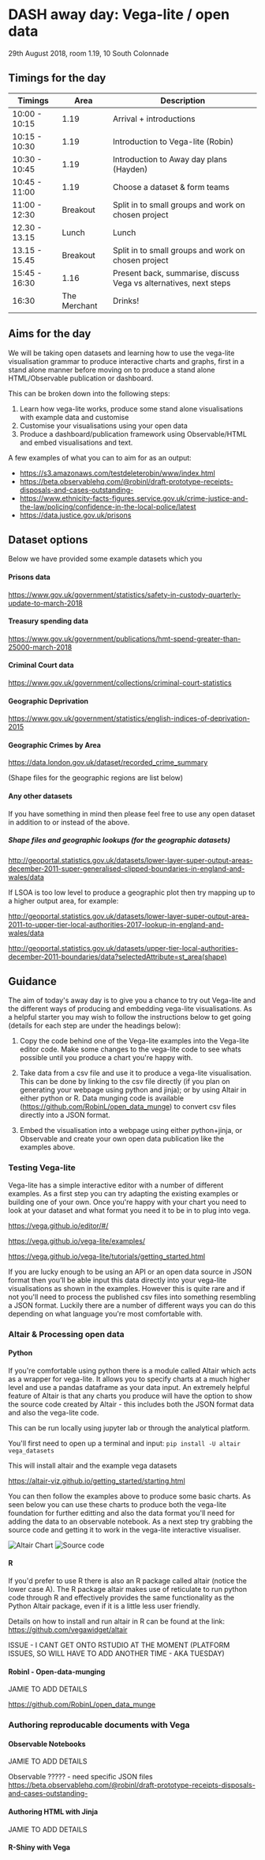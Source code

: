 # DASH away day: Vega-lite / open data
29th August 2018, room 1.19, 10 South Colonnade

## Timings for the day
|  Timings | Area        | Description  |
| ------------- |-------------| -----|
| 10:00 - 10:15  | 1.19 | Arrival + introductions |
| 10:15 - 10:30 | 1.19 | Introduction to Vega-lite (Robin) |
| 10:30 - 10:45 | 1.19 | Introduction to Away day plans (Hayden) |
| 10:45 - 11:00  | 1.19 | Choose a dataset & form teams |
| 11:00 - 12:30 | Breakout | Split in to small groups and work on chosen project |
| 12.30 - 13.15 | Lunch | Lunch |
| 13.15 - 15.45  | Breakout | Split in to small groups and work on chosen project |
| 15:45 - 16:30 | 1.16 | Present back, summarise, discuss Vega vs alternatives, next steps |
| 16:30 | The Merchant | Drinks! |

## Aims for the day

We will be taking open datasets and learning how to use the vega-lite visualisation grammar to produce interactive charts and graphs, first in a stand alone manner before moving on to produce a stand alone HTML/Observable publication or dashboard.

This can be broken down into the following steps:
 
1. Learn how vega-lite works, produce some stand alone visualisations with example data and customise
2. Customise your visualisations using your open data
3. Produce a dashboard/publication framework using Observable/HTML and embed visualisations and text.


A few examples of what you can to aim for as an output:

* https://s3.amazonaws.com/testdeleterobin/www/index.html
* https://beta.observablehq.com/@robinl/draft-prototype-receipts-disposals-and-cases-outstanding-
* https://www.ethnicity-facts-figures.service.gov.uk/crime-justice-and-the-law/policing/confidence-in-the-local-police/latest
* https://data.justice.gov.uk/prisons


## Dataset options 

Below we have provided some example datasets which you 

#### Prisons data
https://www.gov.uk/government/statistics/safety-in-custody-quarterly-update-to-march-2018 

#### Treasury spending data
https://www.gov.uk/government/publications/hmt-spend-greater-than-25000-march-2018

#### Criminal Court data
https://www.gov.uk/government/collections/criminal-court-statistics 

#### Geographic Deprivation
https://www.gov.uk/government/statistics/english-indices-of-deprivation-2015

#### Geographic Crimes by Area
https://data.london.gov.uk/dataset/recorded_crime_summary 

(Shape files for the geographic regions are list below)

#### Any other datasets

If you have something in mind then please feel free to use any open dataset in addition to or instead of the above.


##### Shape files and geographic lookups (for the geographic datasets)
http://geoportal.statistics.gov.uk/datasets/lower-layer-super-output-areas-december-2011-super-generalised-clipped-boundaries-in-england-and-wales/data

If LSOA is too low level to produce a geographic plot then try mapping up to a higher output area, for example:

http://geoportal.statistics.gov.uk/datasets/lower-layer-super-output-area-2011-to-upper-tier-local-authorities-2017-lookup-in-england-and-wales/data

http://geoportal.statistics.gov.uk/datasets/upper-tier-local-authorities-december-2011-boundaries/data?selectedAttribute=st_area(shape)


## Guidance

The aim of today's away day is to give you a chance to try out Vega-lite and the different ways of producing and embedding vega-lite visualisations. As a helpful starter you may wish to follow the instructions below to get going (details for each step are under the headings below):

1. Copy the code behind one of the Vega-lite examples into the Vega-lite editor code. Make some changes to the vega-lite code to see whats possible until you produce a chart you're happy with.

2. Take data from a csv file and use it to produce a vega-lite visualisation. This can be done by linking to the csv file directly (if you plan on generating your webpage using python and jinja); or by using Altair in either python or R. Data munging code is available (https://github.com/RobinL/open_data_munge) to convert csv files directly into a JSON format.

3. Embed the visualisation into a webpage using either python+jinja, or Observable and create your own open data publication like the examples above.


### Testing Vega-lite
Vega-lite has a simple interactive editor with a number of different examples. As a first step you can try adapting the existing examples or building one of your own. Once you're happy with your chart you need to look at your dataset and what format you need it to be in to plug into vega.

https://vega.github.io/editor/#/

https://vega.github.io/vega-lite/examples/

https://vega.github.io/vega-lite/tutorials/getting_started.html 

If you are lucky enough to be using an API or an open data source in JSON format then you’ll be able input this data directly into your vega-lite visualisations as shown in the examples. However this is quite rare and if not you'll need to process the published csv files into something resembling a JSON format. Luckily there are a number of different ways you can do this depending on what language you're most comfortable with.

### Altair & Processing open data

#### Python

If you're comfortable using python there is a module called Altair which acts as a wrapper for vega-lite. It allows you to specify charts at a much higher level and use a pandas dataframe as your data input. An extremely helpful feature of Altair is that any charts you produce will have the option to show the source code created by Altair - this includes both the JSON format data and also the vega-lite code.

This can be run locally using jupyter lab or through the analytical platform.

You'll first need to open up a terminal and input: `pip install -U altair vega_datasets`

This will install altair and the example vega datasets

https://altair-viz.github.io/getting_started/starting.html

You can then follow the examples above to produce some basic charts. As seen below you can use these charts to produce both the vega-lite foundation for further editting and also the data format you'll need for adding the data to an observable notebook. As a next step try grabbing the source code and getting it to work in the vega-lite interactive visualiser.

![Altair Chart](example_altair.png)
![Source code](example_source.png)


#### R

If you'd prefer to use R there is also an R package called altair (notice the lower case A). The R package altair makes use of reticulate to run python code through R and effectively provides the same functionality as the Python Altair package, even if it is a little less user friendly.

Details on how to install and run altair in R can be found at the link:
https://github.com/vegawidget/altair


ISSUE - I CANT GET ONTO RSTUDIO AT THE MOMENT (PLATFORM ISSUES, SO WILL HAVE TO ADD ANOTHER TIME - AKA TUESDAY)


#### Robinl - Open-data-munging

JAMIE TO ADD DETAILS

https://github.com/RobinL/open_data_munge 


### Authoring reproducable documents with Vega

#### Observable Notebooks

JAMIE TO ADD DETAILS

Observable ????? - need specific JSON files https://beta.observablehq.com/@robinl/draft-prototype-receipts-disposals-and-cases-outstanding- 


#### Authoring HTML with Jinja

JAMIE TO ADD DETAILS

#### R-Shiny with Vega



